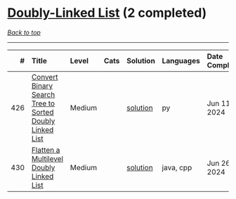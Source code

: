 # [Doubly-Linked List](<https://leetcode.com/tag/Doubly-Linked-List/>) (2 completed)

*[Back to top](<../../README.md>)*

------

|   # | Title                                                                                                                                              | Level   | Cats   | Solution                                                                          | Languages   | Date Complete   |
|----:|:---------------------------------------------------------------------------------------------------------------------------------------------------|:--------|:-------|:----------------------------------------------------------------------------------|:------------|:----------------|
| 426 | [Convert Binary Search Tree to Sorted Doubly Linked List](<https://leetcode.com/problems/convert-binary-search-tree-to-sorted-doubly-linked-list>) | Medium  |        | [solution](<../_426. Convert Binary Search Tree to Sorted Doubly Linked List.md>) | py          | Jun 11, 2024    |
| 430 | [Flatten a Multilevel Doubly Linked List](<https://leetcode.com/problems/flatten-a-multilevel-doubly-linked-list>)                                 | Medium  |        | [solution](<../_430. Flatten a Multilevel Doubly Linked List.md>)                 | java, cpp   | Jun 26, 2024    |